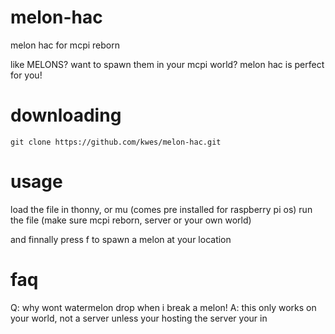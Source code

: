 # melon-hac
melon hac for mcpi reborn

like MELONS? want to spawn them in your mcpi world? melon hac is perfect for you!

# downloading
```
git clone https://github.com/kwes/melon-hac.git
```

# usage
load the file in thonny, or mu (comes pre installed for raspberry pi os)
run the file (make sure mcpi reborn, server or your own world)

and finnally press f to spawn a melon at your location

# faq
Q: why wont watermelon drop when i break a melon!
A: this only works on your world, not a server unless your hosting the server your in
